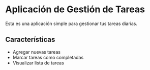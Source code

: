 # Aplicación de Gestión de Tareas

Esta es una aplicación simple para gestionar tus tareas diarias.

## Características

-   Agregar nuevas tareas
-   Marcar tareas como completadas
-   Visualizar lista de tareas